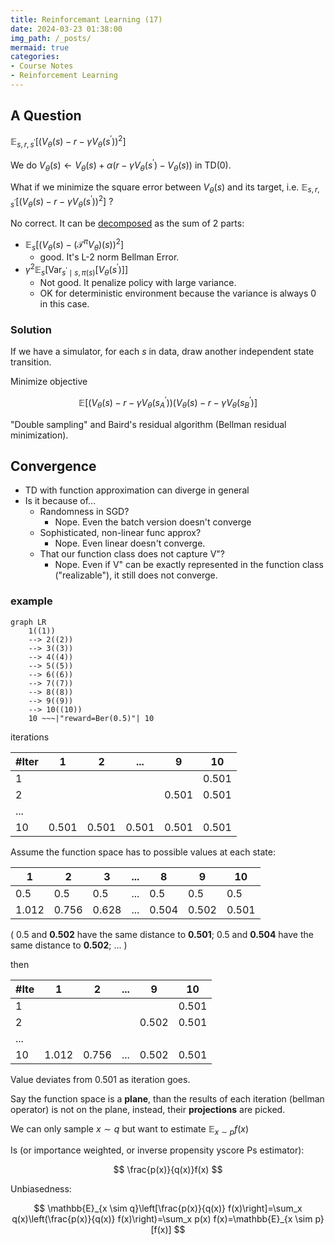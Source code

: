 ```yaml
---
title: Reinforcemant Learning (17)
date: 2024-03-23 01:38:00
img_path: /_posts/
mermaid: true
categories:
- Course Notes
- Reinforcement Learning
---
```


## A Question

$\mathbb{E}_{s,r,s^{\prime}}\left[\left(V_\theta(s)-r-\gamma V_\theta\left(s^{\prime}\right)\right)^2\right]$

We do $V_\theta(s)\leftarrow V_\theta(s) + \alpha(r-\gamma V_\theta\left(s^{\prime}\right) - V_\theta(s))$ in TD(0).

What if we minimize the square error between $V_\theta(s)$ and its target, i.e. $\mathbb{E}_{s,r,s^{\prime}}\left[\left(V_\theta(s)-r-\gamma V_\theta\left(s^{\prime}\right)\right)^2\right]$ ?

No correct. It can be [decomposed](./reinforcement-learning-homework-0/#proof) as the sum of 2 parts:

- $\mathbb{E}_s\left[\left(V_\theta(s)-\left(\mathcal{T}^\pi V_\theta\right)(s)\right)^2\right]$ 
  - good. It's L-2 norm Bellman Error.
- $\gamma^2 \mathbb{E}_s\left[\operatorname{Var}_{s^{\prime} \mid s, \pi(s)} \left[ V_\theta\left(s^{\prime}\right)\right]\right]$ 
  - Not good. It penalize policy with large variance.
  - OK for deterministic environment because the variance is always $0$ in this case.

### Solution

If we have a simulator, for each $s$ in data, draw another independent state transition.

Minimize objective

$$
\mathbb{E}\left[\left(V_\theta(s)-r-\gamma V_\theta\left(s_A^{\prime}\right)\right)\left(V_\theta(s)-r-\gamma V_\theta\left(s_B^{\prime}\right)\right]\right.
$$

<!-- i.e. uses 2 distinct variables $s_B'$ , $s_C'$ . -->

"Double sampling" and Baird's residual algorithm (Bellman residual minimization).

## Convergence

- TD with function approximation can diverge in general
- Is it because of...
  - Randomness in SGD?
    - Nope. Even the batch version doesn't converge
  - Sophisticated, non-linear func approx?
    - Nope. Even linear doesn't converge.
  - That our function class does not capture V"?
    - Nope. Even if V" can be exactly represented in the function class ("realizable"), it still does not converge.

### example

```mermaid
graph LR
    1((1)) 
    --> 2((2))
    --> 3((3))
    --> 4((4)) 
    --> 5((5))
    --> 6((6))
    --> 7((7))
    --> 8((8))
    --> 9((9))
    --> 10((10))
    10 ~~~|"reward=Ber(0.5)"| 10
```

iterations

\#Iter | 1     | 2     | ...    | 9     | 10
-------|-------|-------|--------|-------|-------
1      |       |       |        |       | 0.501
2      |       |       |        | 0.501 | 0.501
...    |       |       |        |       |
10     | 0.501 | 0.501 |  0.501 | 0.501 | 0.501

Assume the function space has to possible values at each state:

1     |2     |3      | ... | 8     | 9     | 10
------|------|-------|-----|-------|-------|------
0.5   |0.5   | 0.5   | ... | 0.5   | 0.5   | 0.5
1.012 |0.756 |0.628  | ... | 0.504 | 0.502 | 0.501

(
0.5 and **0.502** have the same distance to **0.501**;
0.5 and **0.504** have the same distance to **0.502**;
...
)

then

\#Ite  | 1     | 2     | ...    | 9     | 10
-------|-------|-------|--------|-------|-------
1      |       |       |        |       | 0.501
2      |       |       |        | 0.502 | 0.501
...    |       |       |        |       |
10     | 1.012 | 0.756 | ...    | 0.502 | 0.501

Value deviates from 0.501 as iteration goes.

Say the function space is a **plane**, than the results of each iteration (bellman operator) is not on the plane, instead, their **projections** are picked.

We can only sample $x \sim q$ but want to estimate $\mathbb{E}_{x\sim p} f(x)$ 

Is (or importance weighted, or inverse propensity yscore Ps
estimator): 

$$
\frac{p(x)}{q(x)}f(x)
$$

Unbiasedness:

$$
\mathbb{E}_{x \sim q}\left[\frac{p(x)}{q(x)} f(x)\right]=\sum_x q(x)\left(\frac{p(x)}{q(x)} f(x)\right)=\sum_x p(x) f(x)=\mathbb{E}_{x \sim p}[f(x)]
$$

<!-- ### Application in contextual bandit (CB)

- CB: episodic MDP with $H=1$ . Actions have no long-term effects. Just optimize the immediate reward.
  - $x \sim d_0$ : context distribution (corresponds to initial state distribution of the MDP)
  - agent takes an action $a$ based on $x$ 
  - agent observes reward $r \sim R(x, a)$ 

- The data point is a tuple $(x, a, r)$ 
- The function of interest is $(x, a, r) \mapsto r \quad \pi$ : target policy
- The distribution of interest is $x \sim d_0, a \sim \frac{\pi}{\Delta} r \sim R(x, a)$ 
- Let the joint density b $p(x, a, r) \nabla_{\pi_b \text { : behavior/logging policy }}$ 
- The data distribution is $x \sim d_0, a \sim \pi_k, r \sim R(x, a)$ 
- Let the joint density be $q(x, a, r)$ f
- IS estimator: $\frac{p(x, a, r)}{q(x, a, r)} \cdot r$ -->